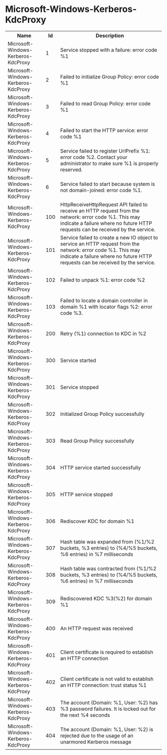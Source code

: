 # Microsoft-Windows-Kerberos-KdcProxy

<table>
<colgroup><col/><col/><col/></colgroup>
<tr><th>Name</th><th>Id</th><th>Description</th></tr>
<tr><td>Microsoft-Windows-Kerberos-KdcProxy</td><td>1</td><td>Service stopped with a failure: error code %1</td></tr>
<tr><td>Microsoft-Windows-Kerberos-KdcProxy</td><td>2</td><td>Failed to initialize Group Policy: error code %1</td></tr>
<tr><td>Microsoft-Windows-Kerberos-KdcProxy</td><td>3</td><td>Failed to read Group Policy: error code %1</td></tr>
<tr><td>Microsoft-Windows-Kerberos-KdcProxy</td><td>4</td><td>Failed to start the HTTP service: error code %1</td></tr>
<tr><td>Microsoft-Windows-Kerberos-KdcProxy</td><td>5</td><td>Service failed to register UrlPrefix %1: error code %2. Contact your administrator to make sure %1 is properly reserved.</td></tr>
<tr><td>Microsoft-Windows-Kerberos-KdcProxy</td><td>6</td><td>Service failed to start because system is not domain-joined: error code %1.</td></tr>
<tr><td>Microsoft-Windows-Kerberos-KdcProxy</td><td>100</td><td>HttpReceiveHttpRequest API failed to receive an HTTP request from the network: error code %1. This may indicate a failure where no future HTTP requests can be received by the service.</td></tr>
<tr><td>Microsoft-Windows-Kerberos-KdcProxy</td><td>101</td><td>Service failed to create a new IO object to service an HTTP request from the network: error code %1. This may indicate a failure where no future HTTP requests can be received by the service.</td></tr>
<tr><td>Microsoft-Windows-Kerberos-KdcProxy</td><td>102</td><td>Failed to unpack %1: error code %2</td></tr>
<tr><td>Microsoft-Windows-Kerberos-KdcProxy</td><td>103</td><td>Failed to locate a domain controller in domain %1 with locator flags %2: error code %3.</td></tr>
<tr><td>Microsoft-Windows-Kerberos-KdcProxy</td><td>200</td><td>Retry (%1) connection to KDC in %2</td></tr>
<tr><td>Microsoft-Windows-Kerberos-KdcProxy</td><td>300</td><td>Service started</td></tr>
<tr><td>Microsoft-Windows-Kerberos-KdcProxy</td><td>301</td><td>Service stopped</td></tr>
<tr><td>Microsoft-Windows-Kerberos-KdcProxy</td><td>302</td><td>Initialized Group Policy successfully</td></tr>
<tr><td>Microsoft-Windows-Kerberos-KdcProxy</td><td>303</td><td>Read Group Policy successfully</td></tr>
<tr><td>Microsoft-Windows-Kerberos-KdcProxy</td><td>304</td><td>HTTP service started successfully</td></tr>
<tr><td>Microsoft-Windows-Kerberos-KdcProxy</td><td>305</td><td>HTTP service stopped</td></tr>
<tr><td>Microsoft-Windows-Kerberos-KdcProxy</td><td>306</td><td>Rediscover KDC for domain %1</td></tr>
<tr><td>Microsoft-Windows-Kerberos-KdcProxy</td><td>307</td><td>Hash table was expanded from (%1/%2 buckets, %3 entries) to (%4/%5 buckets, %6 entries) in %7 milliseconds</td></tr>
<tr><td>Microsoft-Windows-Kerberos-KdcProxy</td><td>308</td><td>Hash table was contracted from (%1/%2 buckets, %3 entries) to (%4/%5 buckets, %6 entries) in %7 milliseconds</td></tr>
<tr><td>Microsoft-Windows-Kerberos-KdcProxy</td><td>309</td><td>Rediscovered KDC %3(%2) for domain %1</td></tr>
<tr><td>Microsoft-Windows-Kerberos-KdcProxy</td><td>400</td><td>An HTTP request was received</td></tr>
<tr><td>Microsoft-Windows-Kerberos-KdcProxy</td><td>401</td><td>Client certificate is required to establish an HTTP connection</td></tr>
<tr><td>Microsoft-Windows-Kerberos-KdcProxy</td><td>402</td><td>Client certificate is not valid to establish an HTTP connection: trust status %1</td></tr>
<tr><td>Microsoft-Windows-Kerberos-KdcProxy</td><td>403</td><td>The account (Domain: %1, User: %2) has %3 password failures. It is locked out for the next %4 seconds</td></tr>
<tr><td>Microsoft-Windows-Kerberos-KdcProxy</td><td>404</td><td>The account (Domain: %1, User: %2) is rejected due to the usage of an unarmored Kerberos message</td></tr>
</table>
